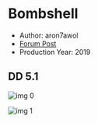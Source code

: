 # Bombshell

* Author: aron7awol
* [Forum Post](https://www.avsforum.com/threads/bass-eq-for-filtered-movies.2995212/post-59322616)
* Production Year: 2019

## DD 5.1

![img 0](https://i.imgur.com/Ets3pII.jpg)

![img 1](https://i.imgur.com/Mxhyj7R.png)

